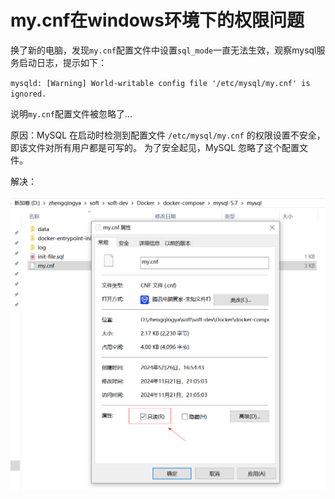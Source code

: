 # my.cnf在windows环境下的权限问题

换了新的电脑，发现`my.cnf`配置文件中设置`sql_mode`一直无法生效，观察mysql服务启动日志，提示如下：

`mysqld: [Warning] World-writable config file '/etc/mysql/my.cnf' is ignored.`

说明`my.cnf`配置文件被忽略了...

原因：MySQL 在启动时检测到配置文件 `/etc/mysql/my.cnf` 的权限设置不安全，即该文件对所有用户都是可写的。
为了安全起见，MySQL 忽略了这个配置文件。

解决：

![设置权限](./images/mycnf-perm.png)
